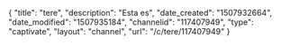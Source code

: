 {
    "title": "tere",
    "description": "Esta es",
    "date_created": "1507932664",
    "date_modified": "1507935184",
    "channelid": "117407949",
    "type": "captivate",
    "layout": "channel",
    "url": "\/c\/tere\/117407949"
}